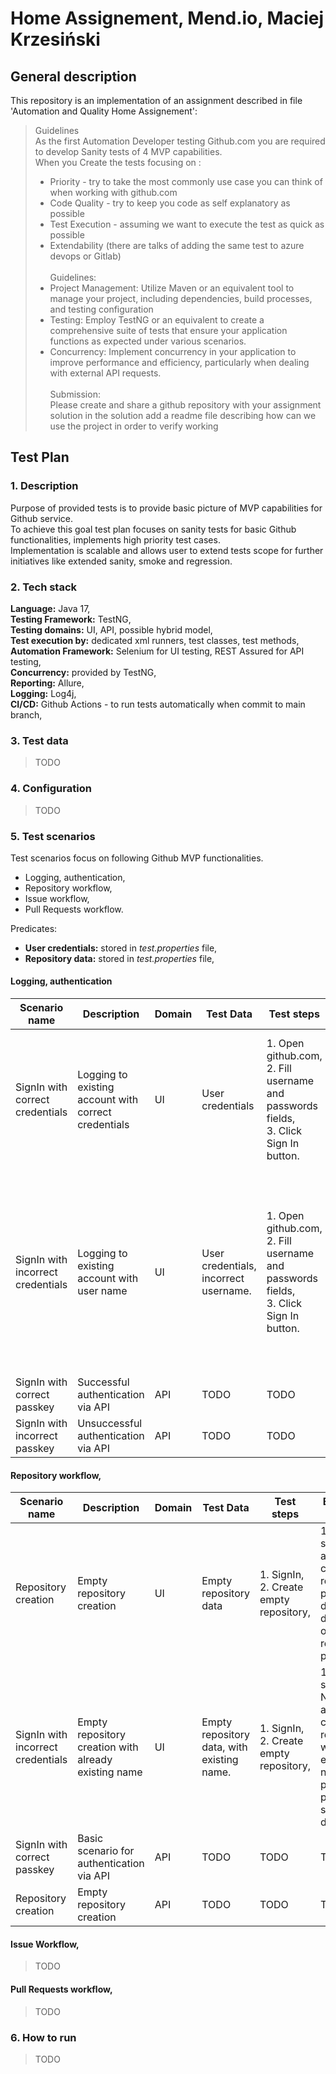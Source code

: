# Home Assignement, Mend.io, Maciej Krzesiński

## General description

This repository is an implementation of an assignment described in file 'Automation and Quality Home Assignement':

> Guidelines<br>
> As the first Automation Developer testing Github.com you are required to develop
> Sanity tests of 4 MVP capabilities.<br>
> When you Create the tests focusing on :
> - Priority - try to take the most commonly use case you can think of when
> working with github.com
> - Code Quality - try to keep you code as self explanatory as possible
> - Test Execution - assuming we want to execute the test as quick as
possible
> - Extendability (there are talks of adding the same test to azure devops or
Gitlab)<br><br>
> Guidelines:<br>
> - Project Management: Utilize Maven or an equivalent tool to manage your project,
including dependencies, build processes, and testing configuration
> - Testing: Employ TestNG or an equivalent to create a comprehensive suite of
tests that ensure your application functions as expected under various scenarios.
> - Concurrency: Implement concurrency in your application to improve performance
and efficiency, particularly when dealing with external API requests.<br><br>
> Submission:<br>
Please create and share a github repository with your assignment solution in the
solution add a readme file describing how can we use the project in order to verify
working

## Test Plan

### 1. Description
Purpose of provided tests is to provide basic picture of MVP capabilities for Github service.<br>
To achieve this goal test plan focuses on sanity tests for basic Github functionalities, implements high priority test cases.<br>
Implementation is scalable and allows user to extend tests scope for further initiatives like extended sanity, smoke and regression.

### 2. Tech stack
**Language:** Java 17,<br>
**Testing Framework:** TestNG,<br>
**Testing domains:** UI, API, possible hybrid model,<br>
**Test execution by:** dedicated xml runners, test classes, test methods,<br>
**Automation Framework:** Selenium for UI testing, REST Assured for API testing,<br>
**Concurrency:** provided by TestNG,<br>
**Reporting:** Allure,<br>
**Logging:** Log4j,<br>
**CI/CD:** Github Actions - to run tests automatically when commit to main branch,<br>

### 3. Test data
> TODO

### 4. Configuration
> TODO 

### 5. Test scenarios

Test scenarios focus on following Github MVP functionalities.

- Logging, authentication,
- Repository workflow,
- Issue workflow,
- Pull Requests workflow.

Predicates:
- **User credentials:** stored in _test.properties_ file,
- **Repository data:** stored in _test.properties_ file,

#### Logging, authentication

| Scenario name                     | Description                                          | Domain | Test Data                                | Test steps                                                                                | Expected Results                                                                                                                           |
|-----------------------------------|------------------------------------------------------|--------|------------------------------------------|-------------------------------------------------------------------------------------------|--------------------------------------------------------------------------------------------------------------------------------------------|
| SignIn with correct credentials   | Logging to existing account with correct credentials | UI     | User credentials                         | 1. Open github.com,<br>2. Fill username and passwords fields,<br>3. Click Sign In button. | 1. User should be able to signin with given credentials,<br>2. Main account page should be displayed.                                      |
| SignIn with incorrect credentials | Logging to existing account with user name           | UI     | User credentials,<br>incorrect username. | 1. Open github.com,<br>2. Fill username and passwords fields,<br>3. Click Sign In button. | 1. User should NOT be able to signin with given credentials,<br>2. Propper error message should appear: 'Incorrect user name or password'. |
| SignIn with correct passkey       | Successful authentication via API                    | API    | TODO                                     | TODO                                                                                      | TODO                                                                                                                                       |
| SignIn with incorrect passkey     | Unsuccessful authentication via API                  | API    | TODO                                     | TODO                                                                                      | TODO                                                                                                                                       |

#### Repository workflow,

| Scenario name                     | Description                                          | Domain | Test Data                                  | Test steps                                    | Expected Results                                                                                     |
|-----------------------------------|------------------------------------------------------|--------|--------------------------------------------|-----------------------------------------------|------------------------------------------------------------------------------------------------------|
| Repository creation               | Empty repository creation                            | UI     | Empty repository data                      | 1. SignIn,<br>2. Create empty repository,<br> | 1. User should be able to create repository, proper data is displayed on created repository page     |
| SignIn with incorrect credentials | Empty repository creation with already existing name | UI     | Empty repository data, with existing name. | 1. SignIn,<br>2. Create empty repository,<br> | 1. User should NOT be able to create repository with existing name, proper popup should be displayed |
| SignIn with correct passkey       | Basic scenario for authentication via API            | API    | TODO                                       | TODO                                          | TODO                                                                                                 |
| Repository creation               | Empty repository creation                            | API    | TODO                                       | TODO                                          | TODO                                                                                                 |


#### Issue Workflow,

> TODO

#### Pull Requests workflow,

> TODO

### 6. How to run
> TODO